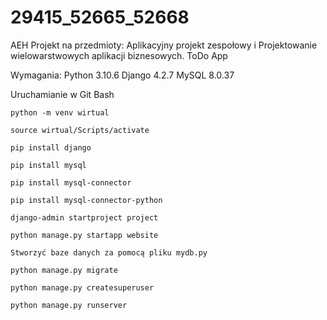 # 29415_52665_52668
AEH Projekt na przedmioty: Aplikacyjny projekt zespołowy i Projektowanie wielowarstwowych aplikacji biznesowych.
ToDo App

Wymagania:
Python 3.10.6
Django 4.2.7
MySQL 8.0.37


Uruchamianie w Git Bash
```
python -m venv wirtual
```

```
source wirtual/Scripts/activate
```

```
pip install django
```

```
pip install mysql
```
```
pip install mysql-connector
```
```
pip install mysql-connector-python
```
```
django-admin startproject project
```
```
python manage.py startapp website
```
```
Stworzyć baze danych za pomocą pliku mydb.py
```
```
python manage.py migrate
```
```
python manage.py createsuperuser
```
```
python manage.py runserver
```
